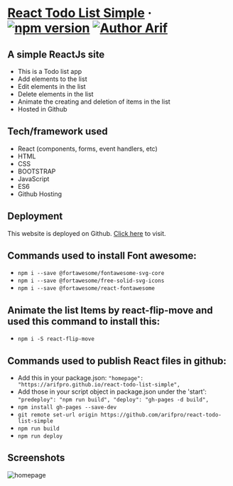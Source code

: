# [React Todo List Simple](https://arifpro.github.io/react-todo-list-simple) &middot; [![npm version](https://img.shields.io/npm/v/react.svg?style=flat)](https://www.npmjs.com/package/react) [![Author Arif](https://img.shields.io/badge/Author-Arif-%3C%3E)](https://www.facebook.com/ProArif0)


## A simple ReactJs site 
- This is a Todo list app
- Add elements to the list
- Edit elements in the list
- Delete elements in the list
- Animate the creating and deletion of items in the list
- Hosted in Github


## Tech/framework used
- React (components, forms, event handlers, etc)
- HTML
- CSS
- BOOTSTRAP
- JavaScript
- ES6
- Github Hosting


## Deployment
This website is deployed on Github. [Click here](https://arifpro.github.io/react-todo-list-simple) to visit.


## Commands used to install Font awesome:
- `npm i --save @fortawesome/fontawesome-svg-core`
- `npm i --save @fortawesome/free-solid-svg-icons`
- `npm i --save @fortawesome/react-fontawesome`

## Animate the list Items by react-flip-move and used this command to install this:
- `npm i -S react-flip-move`


## Commands used to publish React files in github:
- Add this in your package.json: `"homepage": "https://arifpro.github.io/react-todo-list-simple",`
- Add those in your script object in package.json under the 'start': `"predeploy": "npm run build", "deploy": "gh-pages -d build",`
- `npm install gh-pages --save-dev`
- `git remote set-url origin https://github.com/arifpro/react-todo-list-simple`
- `npm run build`
- `npm run deploy`


## Screenshots
![homepage](https://i.ibb.co/4TcVhyK/todo-list-simple.png)